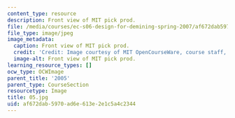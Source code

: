 ```yaml
---
content_type: resource
description: Front view of MIT pick prod.
file: /media/courses/ec-s06-design-for-demining-spring-2007/af672dab5970ad6e613e2e1c5a4c2344_05.jpg
file_type: image/jpeg
image_metadata:
  caption: Front view of MIT pick prod.
  credit: 'Credit: Image courtesy of MIT OpenCourseWare, course staff, and students.'
  image-alt: Front view of MIT pick prod.
learning_resource_types: []
ocw_type: OCWImage
parent_title: '2005'
parent_type: CourseSection
resourcetype: Image
title: 05.jpg
uid: af672dab-5970-ad6e-613e-2e1c5a4c2344
---
```

